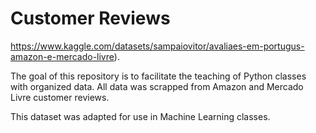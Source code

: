 # Customer Reviews
https://www.kaggle.com/datasets/sampaiovitor/avaliaes-em-portugus-amazon-e-mercado-livre).

The goal of this repository is to facilitate the teaching of Python classes with organized data.
All data was scrapped from Amazon and Mercado Livre customer reviews.

This dataset was adapted for use in Machine Learning classes.